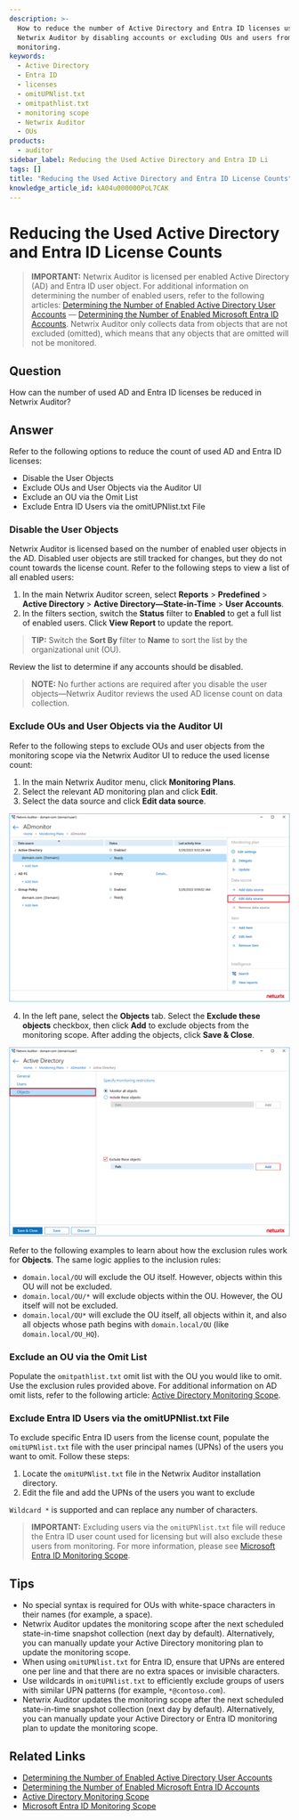 ```yaml
---
description: >-
  How to reduce the number of Active Directory and Entra ID licenses used by
  Netwrix Auditor by disabling accounts or excluding OUs and users from
  monitoring.
keywords:
  - Active Directory
  - Entra ID
  - licenses
  - omitUPNlist.txt
  - omitpathlist.txt
  - monitoring scope
  - Netwrix Auditor
  - OUs
products:
  - auditor
sidebar_label: Reducing the Used Active Directory and Entra ID Li
tags: []
title: "Reducing the Used Active Directory and Entra ID License Counts"
knowledge_article_id: kA04u000000PoL7CAK
---
```


# Reducing the Used Active Directory and Entra ID License Counts

> **IMPORTANT:** Netwrix Auditor is licensed per enabled Active Directory (AD) and Entra ID user object. For additional information on determining the number of enabled users, refer to the following articles: [Determining the Number of Enabled Active Directory User Accounts](https://docs.netwrix.com/docs/kb/auditor/determining-the-number-of-enabled-active-directory-user-accounts) — [Determining the Number of Enabled Microsoft Entra ID Accounts](https://docs.netwrix.com/docs/kb/auditor/determining-the-number-of-enabled-microsoft-entra-id-accounts). Netwrix Auditor only collects data from objects that are not excluded (omitted), which means that any objects that are omitted will not be monitored.

## Question

How can the number of used AD and Entra ID licenses be reduced in Netwrix Auditor?

## Answer

Refer to the following options to reduce the count of used AD and Entra ID licenses:

- Disable the User Objects
- Exclude OUs and User Objects via the Auditor UI
- Exclude an OU via the Omit List
- Exclude Entra ID Users via the omitUPNlist.txt File

### Disable the User Objects

Netwrix Auditor is licensed based on the number of enabled user objects in the AD. Disabled user objects are still tracked for changes, but they do not count towards the license count. Refer to the following steps to view a list of all enabled users:

1. In the main Netwrix Auditor screen, select **Reports** > **Predefined** > **Active Directory** > **Active Directory—State-in-Time** > **User Accounts**.
2. In the filters section, switch the **Status** filter to **Enabled** to get a full list of enabled users. Click **View Report** to update the report.

> **TIP:** Switch the **Sort By** filter to **Name** to sort the list by the organizational unit (OU).

Review the list to determine if any accounts should be disabled.

> **NOTE:** No further actions are required after you disable the user objects—Netwrix Auditor reviews the used AD license count on data collection.

### Exclude OUs and User Objects via the Auditor UI

Refer to the following steps to exclude OUs and user objects from the monitoring scope via the Netwrix Auditor UI to reduce the used license count:

1. In the main Netwrix Auditor menu, click **Monitoring Plans**.
2. Select the relevant AD monitoring plan and click **Edit**.
3. Select the data source and click **Edit data source**.

![Edit data source](./images/ka0Qk000000EIjS_0EMQk00000661ik.png)

4. In the left pane, select the **Objects** tab. Select the **Exclude these objects** checkbox, then click **Add** to exclude objects from the monitoring scope. After adding the objects, click **Save & Close**.

![Exclude these objects](./images/ka0Qk000000EIjS_0EMQk000005FPXt.png)

Refer to the following examples to learn about how the exclusion rules work for **Objects**. The same logic applies to the inclusion rules:

- `domain.local/OU` will exclude the OU itself. However, objects within this OU will not be excluded.
- `domain.local/OU/*` will exclude objects within the OU. However, the OU itself will not be excluded.
- `domain.local/OU*` will exclude the OU itself, all objects within it, and also all objects whose path begins with `domain.local/OU` (like `domain.local/OU_HQ`).

### Exclude an OU via the Omit List

Populate the `omitpathlist.txt` omit list with the OU you would like to omit. Use the exclusion rules provided above. For additional information on AD omit lists, refer to the following article: [Active Directory Monitoring Scope](/docs/auditor/10.8/admin/monitoringplans/activedirectory/scope).

### Exclude Entra ID Users via the omitUPNlist.txt File

To exclude specific Entra ID users from the license count, populate the `omitUPNlist.txt` file with the user principal names (UPNs) of the users you want to omit. Follow these steps:

1. Locate the `omitUPNlist.txt` file in the Netwrix Auditor installation directory.
2. Edit the file and add the UPNs of the users you want to exclude

`Wildcard *` is supported and can replace any number of characters.

> **IMPORTANT:** Excluding users via the `omitUPNlist.txt` file will reduce the Entra ID user count used for licensing but will also exclude these users from monitoring. For more information, please see [Microsoft Entra ID Monitoring Scope](/docs/auditor/10.8/admin/monitoringplans/microsoftentraid/scope).

## Tips

- No special syntax is required for OUs with white-space characters in their names (for example, a space).
- Netwrix Auditor updates the monitoring scope after the next scheduled state-in-time snapshot collection (next day by default). Alternatively, you can manually update your Active Directory monitoring plan to update the monitoring scope.
- When using `omitUPNlist.txt` for Entra ID, ensure that UPNs are entered one per line and that there are no extra spaces or invisible characters.
- Use wildcards in `omitUPNlist.txt` to efficiently exclude groups of users with similar UPN patterns (for example, `*@contoso.com`).
- Netwrix Auditor updates the monitoring scope after the next scheduled state-in-time snapshot collection (next day by default). Alternatively, you can manually update your Active Directory or Entra ID monitoring plan to update the monitoring scope.

## Related Links

- [Determining the Number of Enabled Active Directory User Accounts](https://docs.netwrix.com/docs/kb/auditor/determining-the-number-of-enabled-active-directory-user-accounts)
- [Determining the Number of Enabled Microsoft Entra ID Accounts](https://docs.netwrix.com/docs/kb/auditor/determining-the-number-of-enabled-microsoft-entra-id-accounts)
- [Active Directory Monitoring Scope](/docs/auditor/10.8/admin/monitoringplans/activedirectory/scope)
- [Microsoft Entra ID Monitoring Scope](/docs/auditor/10.8/admin/monitoringplans/microsoftentraid/scope)
